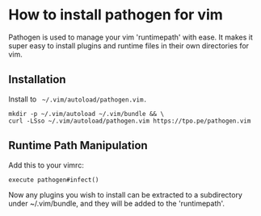 # How to install pathogen for vim
Pathogen is used to manage your vim 'runtimepath' with ease. It makes it super easy to install plugins and runtime files in their own directories for vim.

## Installation

Install to ``` ~/.vim/autoload/pathogen.vim.```

```
mkdir -p ~/.vim/autoload ~/.vim/bundle && \
curl -LSso ~/.vim/autoload/pathogen.vim https://tpo.pe/pathogen.vim
```

## Runtime Path Manipulation

Add this to your vimrc:
```
execute pathogen#infect()
```

Now any plugins you wish to install can be extracted to a subdirectory under ~/.vim/bundle, and they will be added to the 'runtimepath'.
